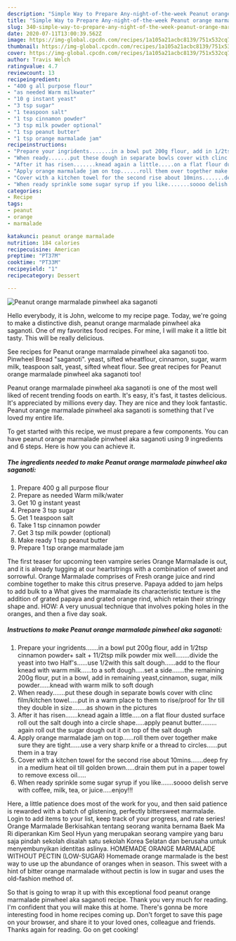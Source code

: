 ```yaml
---
description: "Simple Way to Prepare Any-night-of-the-week Peanut orange marmalade pinwheel aka saganoti"
title: "Simple Way to Prepare Any-night-of-the-week Peanut orange marmalade pinwheel aka saganoti"
slug: 340-simple-way-to-prepare-any-night-of-the-week-peanut-orange-marmalade-pinwheel-aka-saganoti
date: 2020-07-11T13:00:39.562Z
image: https://img-global.cpcdn.com/recipes/1a105a21acbc8139/751x532cq70/peanut-orange-marmalade-pinwheel-aka-saganoti-recipe-main-photo.jpg
thumbnail: https://img-global.cpcdn.com/recipes/1a105a21acbc8139/751x532cq70/peanut-orange-marmalade-pinwheel-aka-saganoti-recipe-main-photo.jpg
cover: https://img-global.cpcdn.com/recipes/1a105a21acbc8139/751x532cq70/peanut-orange-marmalade-pinwheel-aka-saganoti-recipe-main-photo.jpg
author: Travis Welch
ratingvalue: 4.7
reviewcount: 13
recipeingredient:
- "400 g all purpose flour"
- "as needed Warm milkwater"
- "10 g instant yeast"
- "3 tsp sugar"
- "1 teaspoon salt"
- "1 tsp cinnamon powder"
- "3 tsp milk powder optional"
- "1 tsp peanut butter"
- "1 tsp orange marmalade jam"
recipeinstructions:
- "Prepare your ingridents.......in a bowl put 200g flour, add in 1/2tsp cinnamon powder+ salt + 11/2tsp milk powder mix well........divide the yeast into two Half&#39;s......use 1/2with this salt dough......add to the flour knead with warm milk......to a soft dough.....set a side.......the remaining 200g flour, put in a bowl, add in remaining yeast,cinnamon, sugar, milk powder......knead with warm milk to soft dough"
- "When ready.......put these dough in separate bowls cover with clinc film/kitchen towel.....put in a warm place to them to rise/proof for 1hr till they double in size........as shown in the pictures"
- "After it has risen.......knead again a little.....on a flat flour dusted surface roll out the salt dough into a circle shape.....apply peanut butter......... again roll out the sugar dough out it on top of the salt dough"
- "Apply orange marmalade jam on top......roll them over together make sure they are tight......use a very sharp knife or a thread to circles......put them in a tray"
- "Cover with a kitchen towel for the second rise about 10mins.......deep fry in a medium heat oil till golden brown.....drain them put in a paper towel to remove excess oil....."
- "When ready sprinkle some sugar syrup if you like.......soooo delish serve with coffee, milk, tea, or juice.....enjoy!!!"
categories:
- Recipe
tags:
- peanut
- orange
- marmalade

katakunci: peanut orange marmalade 
nutrition: 184 calories
recipecuisine: American
preptime: "PT37M"
cooktime: "PT33M"
recipeyield: "1"
recipecategory: Dessert

---
```



![Peanut orange marmalade pinwheel aka saganoti](https://img-global.cpcdn.com/recipes/1a105a21acbc8139/751x532cq70/peanut-orange-marmalade-pinwheel-aka-saganoti-recipe-main-photo.jpg)

Hello everybody, it is John, welcome to my recipe page. Today, we're going to make a distinctive dish, peanut orange marmalade pinwheel aka saganoti. One of my favorites food recipes. For mine, I will make it a little bit tasty. This will be really delicious.

See recipes for Peanut orange marmalade pinwheel aka saganoti too. Pinwheel Bread &#34;saganoti&#34;. yeast, sifted wheatflour, cinnamon, sugar, warm milk, teaspoon salt, yeast, sifted wheat flour. See great recipes for Peanut orange marmalade pinwheel aka saganoti too!

Peanut orange marmalade pinwheel aka saganoti is one of the most well liked of recent trending foods on earth. It's easy, it's fast, it tastes delicious. It's appreciated by millions every day. They are nice and they look fantastic. Peanut orange marmalade pinwheel aka saganoti is something that I've loved my entire life.


To get started with this recipe, we must prepare a few components. You can have peanut orange marmalade pinwheel aka saganoti using 9 ingredients and 6 steps. Here is how you can achieve it.

<!--inarticleads1-->

##### The ingredients needed to make Peanut orange marmalade pinwheel aka saganoti:

1. Prepare 400 g all purpose flour
1. Prepare as needed Warm milk/water
1. Get 10 g instant yeast
1. Prepare 3 tsp sugar
1. Get 1 teaspoon salt
1. Take 1 tsp cinnamon powder
1. Get 3 tsp milk powder (optional)
1. Make ready 1 tsp peanut butter
1. Prepare 1 tsp orange marmalade jam


The first teaser for upcoming teen vampire series Orange Marmalade is out, and it is already tugging at our heartstrings with a combination of sweet and sorrowful. Orange Marmalade comprises of Fresh orange juice and rind combine together to make this citrus preserve. Papaya added to jam helps to add bulk to a What gives the marmalade its characteristic texture is the addition of grated papaya and grated orange rind, which retain their stringy shape and. HOW: A very unusual technique that involves poking holes in the oranges, and then a five day soak. 

<!--inarticleads2-->

##### Instructions to make Peanut orange marmalade pinwheel aka saganoti:

1. Prepare your ingridents.......in a bowl put 200g flour, add in 1/2tsp cinnamon powder+ salt + 11/2tsp milk powder mix well........divide the yeast into two Half&#39;s......use 1/2with this salt dough......add to the flour knead with warm milk......to a soft dough.....set a side.......the remaining 200g flour, put in a bowl, add in remaining yeast,cinnamon, sugar, milk powder......knead with warm milk to soft dough
1. When ready.......put these dough in separate bowls cover with clinc film/kitchen towel.....put in a warm place to them to rise/proof for 1hr till they double in size........as shown in the pictures
1. After it has risen.......knead again a little.....on a flat flour dusted surface roll out the salt dough into a circle shape.....apply peanut butter......... again roll out the sugar dough out it on top of the salt dough
1. Apply orange marmalade jam on top......roll them over together make sure they are tight......use a very sharp knife or a thread to circles......put them in a tray
1. Cover with a kitchen towel for the second rise about 10mins.......deep fry in a medium heat oil till golden brown.....drain them put in a paper towel to remove excess oil.....
1. When ready sprinkle some sugar syrup if you like.......soooo delish serve with coffee, milk, tea, or juice.....enjoy!!!


Here, a little patience does most of the work for you, and then said patience is rewarded with a batch of glistening, perfectly bittersweet marmalade. Login to add items to your list, keep track of your progress, and rate series! Orange Marmalade Berkisahkan tentang seorang wanita bernama Baek Ma Ri diperankan Kim Seol Hyun yang merupakan seorang vampire yang baru saja pindah sekolah disalah satu sekolah Korea Selatan dan berusaha untuk menyembunyikan identitas aslinya. HOMEMADE ORANGE MARMALADE WITHOUT PECTIN (LOW-SUGAR) Homemade orange marmalade is the best way to use up the abundance of oranges when in season. This sweet with a hint of bitter orange marmalade without pectin is low in sugar and uses the old-fashion method of. 

So that is going to wrap it up with this exceptional food peanut orange marmalade pinwheel aka saganoti recipe. Thank you very much for reading. I'm confident that you will make this at home. There's gonna be more interesting food in home recipes coming up. Don't forget to save this page on your browser, and share it to your loved ones, colleague and friends. Thanks again for reading. Go on get cooking!
